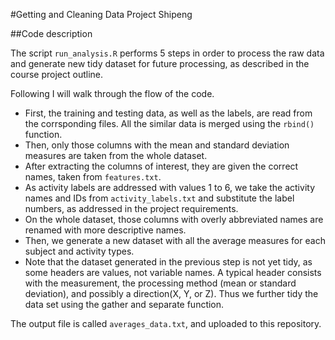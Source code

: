 #Getting and Cleaning Data Project
Shipeng

##Code description

The script `run_analysis.R` performs 5 steps in order to process the raw data and generate new tidy dataset for future processing, as described in the course project outline.

Following I will walk through the flow of the code.

* First, the training and testing data, as well as the labels, are read from the corrsponding files. All the similar data is merged using the `rbind()` function.
* Then, only those columns with the mean and standard deviation measures are taken from the whole dataset. 
* After extracting the columns of interest, they are given the correct names, taken from `features.txt`.
* As activity labels are addressed with values 1 to 6, we take the activity names and IDs from `activity_labels.txt` and substitute the label numbers, as addressed in the project requirements.
* On the whole dataset, those columns with overly abbreviated names are renamed with more descriptive names.
* Then, we generate a new dataset with all the average measures for each subject and activity types.
* Note that the dataset generated in the previous step is not yet tidy, as some headers are values, not variable names. A typical header consists with the measurement, the processing method (mean or standard deviation), and possibly a direction(X, Y, or Z). Thus we further tidy the data set using the gather and separate function.

The output file is called `averages_data.txt`, and uploaded to this repository.

